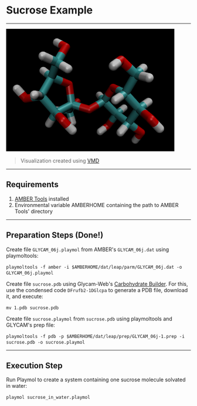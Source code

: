 # Sucrose Example

----------------------------------------------------------------------------------------------------

![sucrose](sucrose.png)
> Visualization created using [VMD](www.ks.uiuc.edu/Research/vmd/)

----------------------------------------------------------------------------------------------------
Requirements
----------------------------------------------------------------------------------------------------

1. [AMBER Tools](http://ambermd.org/#AmberTools) installed
2. Environmental variable AMBERHOME containing the path to AMBER Tools' directory

----------------------------------------------------------------------------------------------------
Preparation Steps (Done!)
----------------------------------------------------------------------------------------------------

Create file `GLYCAM_06j.playmol` from AMBER's `GLYCAM_06j.dat` using playmoltools:

    playmoltools -f amber -i $AMBERHOME/dat/leap/parm/GLYCAM_06j.dat -o GLYCAM_06j.playmol

Create file `sucrose.pdb` using Glycam-Web's [Carbohydrate Builder](http://glycam.org/cb). For this,
use the condensed code `DFrufb2-1DGlcpa` to generate a PDB file, download it, and execute:

    mv 1.pdb sucrose.pdb

Create file `sucrose.playmol` from `sucrose.pdb` using playmoltools and GLYCAM's prep file:

    playmoltools -f pdb -p $AMBERHOME/dat/leap/prep/GLYCAM_06j-1.prep -i sucrose.pdb -o sucrose.playmol

----------------------------------------------------------------------------------------------------
Execution Step
----------------------------------------------------------------------------------------------------

Run Playmol to create a system containing one sucrose molecule solvated in water:

    playmol sucrose_in_water.playmol

